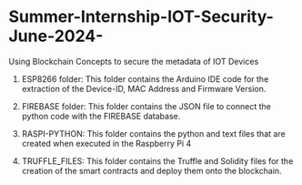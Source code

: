 # Summer-Internship-IOT-Security-June-2024-
Using Blockchain Concepts to secure the metadata of IOT Devices

1. ESP8266 folder: This folder contains the Arduino IDE code for the extraction of the Device-ID, MAC Address and Firmware Version.

2. FIREBASE folder: This folder contains the JSON file to connect the python code with the FIREBASE database.

3. RASPI-PYTHON: This folder contains the python and text files that are created when executed in the Raspberry Pi 4

4. TRUFFLE_FILES: This folder contains the Truffle and Solidity files for the creation of the smart contracts and deploy them onto the blockchain.
